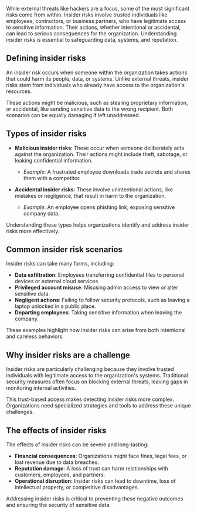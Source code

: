 While external threats like hackers are a focus, some of the most significant risks come from within. Insider risks involve trusted individuals like employees, contractors, or business partners, who have legitimate access to sensitive information. Their actions, whether intentional or accidental, can lead to serious consequences for the organization. Understanding insider risks is essential to safeguarding data, systems, and reputation.

## Defining insider risks

An insider risk occurs when someone within the organization takes actions that could harm its people, data, or systems. Unlike external threats, insider risks stem from individuals who already have access to the organization's resources.

These actions might be malicious, such as stealing proprietary information, or accidental, like sending sensitive data to the wrong recipient. Both scenarios can be equally damaging if left unaddressed.

## Types of insider risks

- **Malicious insider risks**: These occur when someone deliberately acts against the organization. Their actions might include theft, sabotage, or leaking confidential information.

  - _Example_: A frustrated employee downloads trade secrets and shares them with a competitor.

- **Accidental insider risks**: These involve unintentional actions, like mistakes or negligence, that result in harm to the organization.

  - _Example_: An employee opens phishing link, exposing sensitive company data.

Understanding these types helps organizations identify and address insider risks more effectively.

## Common insider risk scenarios

Insider risks can take many forms, including:

- **Data exfiltration**: Employees transferring confidential files to personal devices or external cloud services.
- **Privileged account misuse**: Misusing admin access to view or alter sensitive data.
- **Negligent actions**: Failing to follow security protocols, such as leaving a laptop unlocked in a public place.
- **Departing employees**: Taking sensitive information when leaving the company.

These examples highlight how insider risks can arise from both intentional and careless behaviors.

## Why insider risks are a challenge

Insider risks are particularly challenging because they involve trusted individuals with legitimate access to the organization's systems. Traditional security measures often focus on blocking external threats, leaving gaps in monitoring internal activities.

This trust-based access makes detecting insider risks more complex. Organizations need specialized strategies and tools to address these unique challenges.

## The effects of insider risks

The effects of insider risks can be severe and long-lasting:

- **Financial consequences**: Organizations might face fines, legal fees, or lost revenue due to data breaches.
- **Reputation damage**: A loss of trust can harm relationships with customers, employees, and partners.
- **Operational disruption**: Insider risks can lead to downtime, loss of intellectual property, or competitive disadvantages.

Addressing insider risks is critical to preventing these negative outcomes and ensuring the security of sensitive data.
